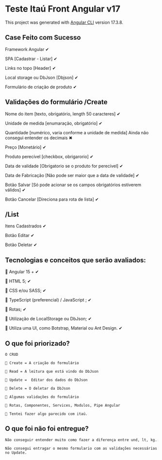 # Teste Itaú Front Angular v17

This project was generated with [Angular CLI](https://github.com/angular/angular-cli) version 17.3.8.

## Case Feito com Sucesso

Framework Angular ✔

SPA [Cadastrar - Listar] ✔

Links no topo [Header] ✔

Local storage ou DbJson [Dbjson] ✔

Formulário de criação de produto ✔

## Validações do formulário /Create
  Nome do item [texto, obrigatório, length 50 caracteres] ✔

  Unidade de medida [enumaração, obrigatório] ✔

  Quantidade [numérico, varia conforme a unidade de medida]  Ainda não consegui entender os decimais ✖

  Preço [Monetário] ✔

  Produto perecível [checkbox, obrigarorio] ✔

  Data de validade [Obrigatorio se o produto for perecível] ✔ 

  Data de Fabricação [Não pode ser maior que a data de validade] ✔ 

  Botão Salvar [Só pode acionar se os campos obrigatórios estiverem válidos] ✔

  Botão Cancelar [Direciona para rota de lista] ✔



## /List
  Itens Cadastrados ✔

  Botão Editar  ✔

  Botão Deletar ✔


## Tecnologias e conceitos que serão avaliados:
   Angular 15 + ✔

   HTML 5; ✔

   CSS e/ou SASS; ✔

   TypeScript (preferencial) / JavaScript ; ✔

   Rotas; ✔

   Utilização de LocalStorage ou DbJson; ✔
  
   Utiliza uma UI, como Botstrap, Material ou Ant Design. ✔


  ## O que foi priorizado?
    O CRUD

     Create = A criação do formulário

     Read = A leitura que está vindo do DbJson

     Update =  Editar dos dados do DbJson

     Delete = O deletar da DbJson 

     Algumas validações do formulário

     Rotas, Componentes, Services, Modulos, Pipe Angular

     Tentei fazer algo parecido com itaú.


  ## O que foi não foi entregue?
    Não conseguir entender muito como fazer a diferença entre und, lt, kg.

    Não consegui entragar o mesmo formulario com as validações necessárias no Update.

    






